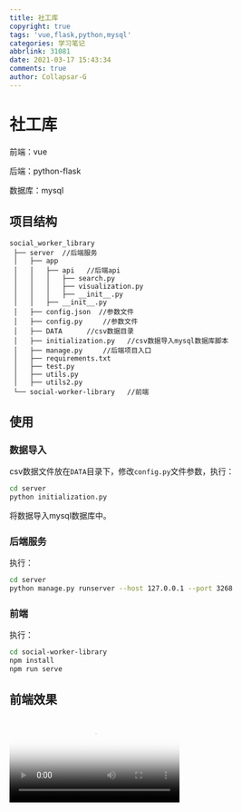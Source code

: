 ```yaml
---
title: 社工库
copyright: true
tags: 'vue,flask,python,mysql'
categories: 学习笔记
abbrlink: 31081
date: 2021-03-17 15:43:34
comments: true
author: Collapsar-G
---
```


# 社工库

前端：vue

后端：python-flask

数据库：mysql

## 项目结构

```
social_worker_library
 ├── server  //后端服务
 │   ├── app
 │   │   ├── api   //后端api
 │   │   │   ├── search.py    
 │   │   │   ├── visualization.py
 │   │   │   ├── __init__.py
 │   │   ├── __init__.py
 │   ├── config.json  //参数文件
 │   ├── config.py     //参数文件
 │   ├── DATA      //csv数据目录
 │   ├── initialization.py   //csv数据导入mysql数据库脚本
 │   ├── manage.py     //后端项目入口
 │   ├── requirements.txt
 │   ├── test.py
 │   ├── utils.py
 │   ├── utils2.py
 └── social-worker-library   //前端
```

## 使用

### 数据导入

csv数据文件放在`DATA`目录下，修改`config.py`文件参数，执行：

```bash
cd server
python initialization.py
```

将数据导入mysql数据库中。

### 后端服务

执行：

```bash
cd server
python manage.py runserver --host 127.0.0.1 --port 3268
```

### 前端

执行：

```bash
cd social-worker-library
npm install 
npm run serve
```



## 前端效果

<video id="video" controls="" preload="none" poster="https://cdn.jsdelivr.net/gh/Collapsar-G/image/img/20210323115310.png">
      <source id="mkv" src="https://cloud.collapsar.online/2021-03-23%2011-48-38.mkv" type="video/mkv">
      </video>

